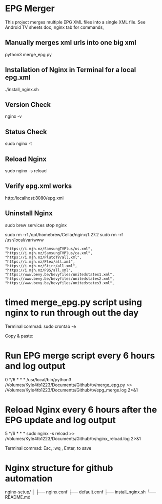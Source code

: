 # EPG Merger

This project merges multiple EPG XML files into a single XML file.
See Android TV sheets doc, nginx tab for commands,

## Manually merges xml urls into one big xml
python3 merge_epg.py

## Installation of Nginx in Terminal for a local epg.xml
./install_nginx.sh

##  Version Check
nginx -v

##  Status Check
sudo nginx -t

## Reload Nginx
sudo nginx -s reload

## Verify epg.xml works
http:/localhost:8080/epg.xml

## Uninstall Nginx
sudo brew services stop nginx

sudo rm -rf /opt/homebrew/Cellar/nginx/1.27.2
sudo rm -rf /usr/local/var/www



    "https://i.mjh.nz/SamsungTVPlus/us.xml",
    "https://i.mjh.nz/SamsungTVPlus/ca.xml",
    "https://i.mjh.nz/PlutoTV/all.xml",
    "https://i.mjh.nz/Plex/all.xml",
    "https://i.mjh.nz/Stirr/all.xml",
    "https://i.mjh.nz/PBS/all.xml",
    "https://www.bevy.be/bevyfiles/unitedstates1.xml",
    "https://www.bevy.be/bevyfiles/unitedstates2.xml",
    "https://www.bevy.be/bevyfiles/unitedstates3.xml",





# timed merge_epg.py script using nginx to run through out the day 

Terminal commad:
sudo crontab -e

Copy & paste:
# Run EPG merge script every 6 hours and log output
0 */6 * * * /usr/local/bin/python3 /Volumes/Kyle4tb1223/Documents/Github/tv/merge_epg.py >> /Volumes/Kyle4tb1223/Documents/Github/tv/epg_merge.log 2>&1

# Reload Nginx every 6 hours after the EPG update and log output
5 */6 * * * sudo nginx -s reload >> /Volumes/Kyle4tb1223/Documents/Github/tv/nginx_reload.log 2>&1

Terminal commad:
Esc, :wq , Enter, to save

# Nginx structure for github automation
nginx-setup/
│
├── nginx.conf
├── default.conf
├── install_nginx.sh
└── README.md
